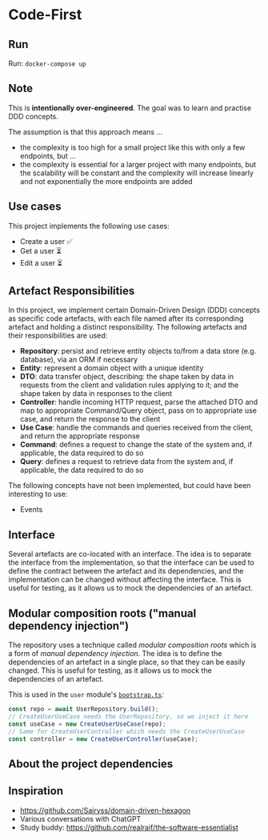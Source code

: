 # Code-First

## Run

Run: `docker-compose up`

## Note

This is **intentionally over-engineered**. The goal was to learn and practise DDD concepts.

The assumption is that this approach means ...

- the complexity is too high for a small project like this with only a few endpoints, but ...
- the complexity is essential for a larger project with many endpoints, but the scalability will be constant and the complexity will increase linearly and not exponentially the more endpoints are added

## Use cases

This project implements the following use cases:

- Create a user ✅
- Get a user ⏳
- Edit a user ⏳

## Artefact Responsibilities

In this project, we implement certain Domain-Driven Design (DDD) concepts as specific code artefacts, with each file named after its corresponding artefact and holding a distinct responsibility. The following artefacts and their responsibilities are used:

- **Repository**: persist and retrieve entity objects to/from a data store (e.g. database), via an ORM if necessary
- **Entity**: represent a domain object with a unique identity
- **DTO**: data transfer object, describing: the shape taken by data in requests from the client and validation rules applying to it; and the shape taken by data in responses to the client
- **Controller**: handle incoming HTTP request, parse the attached DTO and map to appropriate Command/Query object, pass on to appropriate use case, and return the response to the client
- **Use Case**: handle the commands and queries received from the client, and return the appropriate response
- **Command**: defines a request to change the state of the system and, if applicable, the data required to do so
- **Query**: defines a request to retrieve data from the system and, if applicable, the data required to do so

The following concepts have not been implemented, but could have been interesting to use:

- Events

## Interface

Several artefacts are co-located with an interface. The idea is to separate the interface from the implementation, so that the interface can be used to define the contract between the artefact and its dependencies, and the implementation can be changed without affecting the interface. This is useful for testing, as it allows us to mock the dependencies of an artefact.

## Modular composition roots ("manual dependency injection")

The repository uses a technique called _modular composition roots_ which is a form of _manual dependency injection_. The idea is to define the dependencies of an artefact in a single place, so that they can be easily changed. This is useful for testing, as it allows us to mock the dependencies of an artefact.

This is used in the `user` module's [`bootstrap.ts`](./src/modules/user/bootstrap.ts):

```ts
const repo = await UserRepository.build();
// CreateUserUseCase needs the UserRepository, so we inject it here
const useCase = new CreateUserUseCase(repo);
// Same for CreateUserController which needs the CreateUserUseCase
const controller = new CreateUserController(useCase);
```

## About the project dependencies

## Inspiration

- https://github.com/Sairyss/domain-driven-hexagon
- Various conversations with ChatGPT
- Study buddy: https://github.com/realraif/the-software-essentialist
